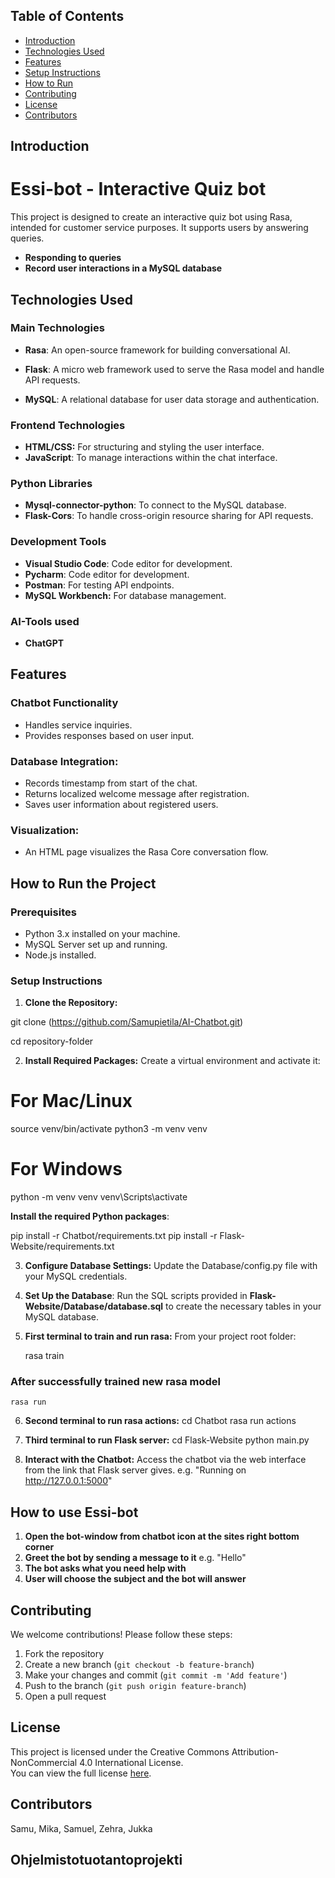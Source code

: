 ## Table of Contents

- [Introduction](#introduction)
- [Technologies Used](#technologies-used)
- [Features](#features)
- [Setup Instructions](#setup-instructions)
- [How to Run](#how-to-Run-the-Project)
- [Contributing](#Contributing)
- [License](#License)
- [Contributors](#contributors)

## Introduction

# Essi-bot - Interactive Quiz bot

This project is designed to create an interactive quiz bot using Rasa, intended for customer service purposes. It supports users by answering queries.

- **Responding to queries**
- **Record user interactions in a MySQL database**

## Technologies Used

### Main Technologies

- **Rasa**: An open-source framework for building conversational AI.

- **Flask**: A micro web framework used to serve the Rasa model and handle API requests.

- **MySQL**: A relational database for user data storage and authentication.

### Frontend Technologies

- **HTML/CSS:** For structuring and styling the user interface.
- **JavaScript**: To manage interactions within the chat interface.

### Python Libraries

- **Mysql-connector-python**: To connect to the MySQL database.
- **Flask-Cors**: To handle cross-origin resource sharing for API requests.

### Development Tools

- **Visual Studio Code**: Code editor for development.
- **Pycharm**: Code editor for development.
- **Postman**: For testing API endpoints.
- **MySQL Workbench:** For database management.

### AI-Tools used

- **ChatGPT**

## Features

### Chatbot Functionality

- Handles service inquiries.
- Provides responses based on user input.

### Database Integration:

- Records timestamp from start of the chat.
- Returns localized welcome message after registration.
- Saves user information about registered users.

### Visualization:

- An HTML page visualizes the Rasa Core conversation flow.

## How to Run the Project

### Prerequisites

- Python 3.x installed on your machine.
- MySQL Server set up and running.
- Node.js installed.

### Setup Instructions

1. **Clone the Repository:**

git clone (https://github.com/Samupietila/AI-Chatbot.git)

cd repository-folder

2. **Install Required Packages:** Create a virtual environment and activate it:

# For Mac/Linux

source venv/bin/activate
python3 -m venv venv

# For Windows

python -m venv venv
venv\Scripts\activate

**Install the required Python packages**:

pip install -r Chatbot/requirements.txt
pip install -r Flask-Website/requirements.txt

3. **Configure Database Settings:** Update the Database/config.py file with your MySQL credentials.

4. **Set Up the Database**: Run the SQL scripts provided in **Flask-Website/Database/database.sql** to create the necessary tables in your MySQL database.

5. **First terminal to train and run rasa:**
   From your project root folder:

   rasa train

### After successfully trained new rasa model

    rasa run

6. **Second terminal to run rasa actions:**
   cd Chatbot
   rasa run actions

7. **Third terminal to run Flask server:**
   cd Flask-Website
   python main.py

8. **Interact with the Chatbot:**
   Access the chatbot via the web interface from the link that Flask server gives.
   e.g. "Running on http://127.0.0.1:5000"

## How to use Essi-bot

1. **Open the bot-window from chatbot icon at the sites right bottom corner**
2. **Greet the bot by sending a message to it** e.g. "Hello"
3. **The bot asks what you need help with**
4. **User will choose the subject and the bot will answer**

## Contributing

We welcome contributions! Please follow these steps:

1. Fork the repository
2. Create a new branch (`git checkout -b feature-branch`)
3. Make your changes and commit (`git commit -m 'Add feature'`)
4. Push to the branch (`git push origin feature-branch`)
5. Open a pull request

## License

This project is licensed under the Creative Commons Attribution-NonCommercial 4.0 International License.  
You can view the full license [here](https://creativecommons.org/licenses/by-nc/4.0/).

## Contributors

Samu, Mika, Samuel, Zehra, Jukka

## Ohjelmistotuotantoprojekti
